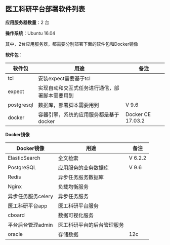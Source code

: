 ## 医工科研平台部署软件列表

**应用服务器数量**：2 台

**操作系统**：Ubuntu 16.04

其中，2台应用服务器，都需要分别部署下面的软件包和Docker镜像

**软件包**：

| 软件包     | 用途                                           | 备注              |
| ---------- | ---------------------------------------------- | ----------------- |
| tcl        | 安装expect需要基于tcl                          |                   |
| expect     | 实现自动和交互式任务进行通信，部署脚本需要用到 |                   |
| postgresql | 数据库，部署脚本需要用到                       | V 9.6             |
| docker     | 容器引擎，系统的应用服务都是基于docker         | Docker CE 17.03.2 |

**Docker镜像**

| Docker镜像         | 用途                       | 备注    |
| ------------------ | -------------------------- | ------- |
| ElasticSearch      | 全文检索                   | V 6.2.2 |
| PostgreSQL         | 应用服务的业务数据库       | V 9.6   |
| Redis              | 异步任务服务数据库         |         |
| Nginx              | 负载均衡服务               |         |
| 异步任务服务celery | 异步任务服务               |         |
| 医工科研平台app    | 医工科研平台服务           |         |
| cboard             | 数据可视化服务             |         |
| 平台后台管理admin  | 医工科研平台的后台管理服务 |         |
| oracle  | 存储数据 |     12c    |
